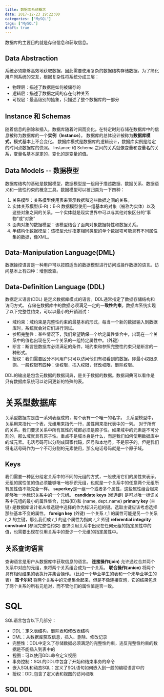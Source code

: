 ```yaml
---
title: 数据库系统概念
date: 2017-12-23 19:22:00
categories: ["MySQL"]
tags: ["MySQL"]
draft: true
---
```


数据库的主要目的就是存储信息和获取信息。

## Data Abstraction
系统必须能够高效地获取数据，因此需要使用复杂的数据结构存储数据。为了简化用户同系统的交互，根据复杂性将系统分成三层：
- 物理层：描述了数据是如何被储存的
- 逻辑层：描述了数据之间的存在何种关系
- 可视层：最高级别的抽象，只描述了整个数据库的一部分

## Instance 和 Schemas
随着信息的删除和插入，数据库随着时间而变化。在特定时刻存储在数据库中的信息被称为数据库的一个**实例（Instance）**。
数据库的总体设计被称为**数据库模式**，模式基本上不会变化。
数据库模式是数据库的逻辑设计，数据库实例是给定的时间点数据库的快照。
Instance 和 Schema 之间的关系就像变量和变量名的关系，变量名基本是定的，变化的是变量的值。

## Data Models -- 数据模型
数据库结构的基础是数据模型，数据模型是一组用于描述数据、数据关系、数据语义和一致性约束的概念工具。数据模型可以被归类为一下四种：
1. 关系模型：关系模型使用表来表示数据和这些数据之间的关系。
2. 实体关系模型(E\-R)：E\-R 数据模型使用一组基本的对象（被称为实体）以及这些对象之间的关系。一个实体就是现实世界中可以与其他对象区分的“事物”或“对象”
3. 面向对象的数据模型：该模型结合了面向对象数据特性和数据关系。
4. 半结构化数据模型：该模型允许指定相同类型的单个数据项可能具有不同属性集的数据，像XML。

## Data-Manipulation Language(DML)
数据操控语言是一种用户可以按照适当的数据模型进行访问或操作数据的语言。访问基本上有四种：增删改查。

## Data-Definition Language (DDL)
数据定义语言(DDL) 是定义数据库模式的语言。DDL通常指定了数据存储结构和访问方式。
存储在数据库中的数据必须满足一定的**一致性约束**。数据库系统实现了以下完整性约束，可以以最小的开销测试：
- 域约束：域约束是完整性约束的最基本的形式，每当一个新的数据输入到数据库时，系统就会对它们进行测试。
- 参照完整性：某些情况下，我们希望确保一个给定属性集合中，出现在一个关系中的值也出现在另一个关系的一组特定属性中。（外键）
- 断言：断言是数据库必须满足的条件，域约束和参照完整性约束只是断言的一种形式。
- 授权：我们需要区分不同用户只可以访问他们有权看到的数据，即最小权限原则。一般权限有四种：读权限，插入权限，修改权限，删除权限。

DDL的输出是包含元数据的数据词典，是关于数据的数据。数据词典可以看作是只有数据库系统可以访问更新的特殊的表。

# 关系型数据库
关系型数据库是由一系列表组成的，每个表有一个唯一的名字。
关系型模型中，关系用来指代一个表，元组用来指代一行，属性用来指代表中的一列。
对于所有的关系，我们要求关系中所有属性的域都必须是原子性。如果域中的元素是不可分割的，那么域就具有原子性。重点不是域本身是什么，而是我们如何使用数据库中的域元素。电话号码可以分割成国家代码，区号和本地号，不是原子的。但是我们将电话号码作为一个不可分割的元素使用，那么电话号码就是一个原子域。

## Keys
我们需要一种区分给定关系中的不同的元组的方式，一般使用它们的属性来表示。元组的属性值的值必须能够唯一地标识元组，也就是一个关系中的任意两个元组所有属性值不能完全一样。
**superkey**是一组一个或者多个属性，这些属性组合起来能够唯一地标识关系中的一个元组。
**candidate keys** (候选键) 是可以唯一标识关系中元组的最小的属性集合，比如{ID}和 {name, dept_name}
**primary key** (主键) 是数据库设计者从候选键中选择的作为标识元组的键。选取主键应该考虑选择那些基本不变的属性。
**foreign key** (外键) 一个关系 $r\_1$ 的属性可能是另一个关系 $r\_2$ 的主键，那么我们成  $r\_1$ 的这个属性为指向 $r\_2$ 外键
**referential integrity constraint** (参照完整性约束) 要求引用关系中出现在任何元组的指定属性中的值，也需要出现在引用关系中的至少一个元组的指定属性中。

## 关系查询语言
查询语言是用户从数据库中获取信息的语言。
**连接操作(join)** 允许通过合并两个关系中对应的元组，来将两个关系组合成为一个关系。
**联合操作(union)** 将两个具有相似结果的表执行并集合操作。（比如一个毕业学生的表和一个未毕业学生的表）
**笛卡尔积** 将两个关系中的元组集合起来，但是不像连接查询，它的结果包含了两个关系的所有元组对，而不管他们的属性值是否一致。

# SQL
SQL语言包含以下几部分：
- DDL：定义表结构，删除表和修改表结构
- DML：从数据库获取信息，插入、删除、修改记录
- 完整性：DDL中定义了存储数据必须满足的完整性约束，违反完整性约束的数据是不能插入到表中的
- 视图：可以使用DDL命令定义视图
- 事务控制：SQL的DDL中包含了开始和结束事务的命令
- 嵌入SQL和动态SQL：定义了SQL语句如何嵌入到一般的编程语言中的
- 授权：DDL包含了定义表和视图的访问权限

## SQL DDL
